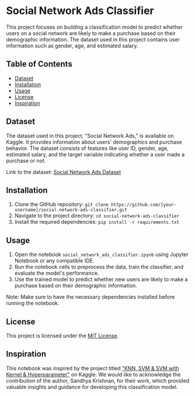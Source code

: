 # Social Network Ads Classifier

This project focuses on building a classification model to predict whether users on a social network are likely to make a purchase based on their demographic information. The dataset used in this project contains user information such as gender, age, and estimated salary.

## Table of Contents
- [Dataset](#dataset)
- [Installation](#installation)
- [Usage](#usage)
- [License](#license)
- [Inspiration](#inspiration)

## Dataset
The dataset used in this project, "Social Network Ads," is available on Kaggle. It provides information about users' demographics and purchase behavior. The dataset consists of features like user ID, gender, age, estimated salary, and the target variable indicating whether a user made a purchase or not.

Link to the dataset: [Social Network Ads Dataset](https://www.kaggle.com/datasets/rakeshrau/social-network-ads)

## Installation
1. Clone the GitHub repository: `git clone https://github.com/[your-username]/social-network-ads-classifier.git`
2. Navigate to the project directory: `cd social-network-ads-classifier`
3. Install the required dependencies: `pip install -r requirements.txt`

## Usage
1. Open the notebook `social_network_ads_classifier.ipynb` using Jupyter Notebook or any compatible IDE.
2. Run the notebook cells to preprocess the data, train the classifier, and evaluate the model's performance.
3. Use the trained model to predict whether new users are likely to make a purchase based on their demographic information.

Note: Make sure to have the necessary dependencies installed before running the notebook.

## License
This project is licensed under the [MIT License](https://opensource.org/licenses/MIT).

## Inspiration
This notebook was inspired by the project titled ["KNN, SVM & SVM with Kernel & Hyperparameter"](https://www.kaggle.com/code/sandhyakrishnan02/knn-svm-svm-with-kernel-hyperparameter) on Kaggle. We would like to acknowledge the contribution of the author, Sandhya Krishnan, for their work, which provided valuable insights and guidance for developing this classification model.
